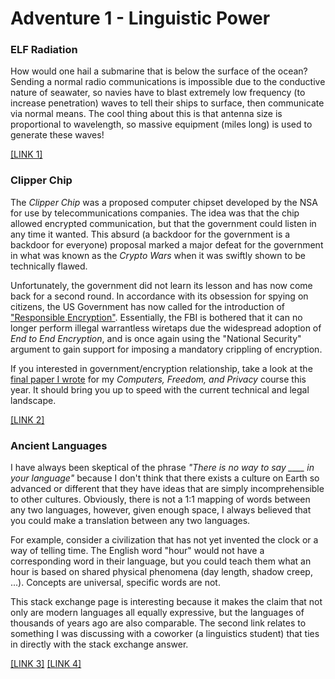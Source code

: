 
# Adventure 1 - Linguistic Power


### ELF Radiation
How would one hail a submarine that is below the surface of the ocean? Sending a normal radio communications is impossible due to the conductive nature of seawater, so navies have to blast extremely low frequency (to increase penetration) waves to tell their ships to surface, then communicate via normal means. The cool thing about this is that antenna size is proportional to wavelength, so massive equipment (miles long) is used to generate these waves!

[\[LINK 1\]](https://en.wikipedia.org/wiki/Extremely_low_frequency)


### Clipper Chip
The *Clipper Chip* was a proposed computer chipset developed by the NSA for use by telecommunications companies. The idea was that the chip allowed encrypted communication, but that the government could listen in any time it wanted. This absurd (a backdoor for the government is a backdoor for everyone) proposal marked a major defeat for the government in what was known as the *Crypto Wars* when it was swiftly shown to be technically flawed.

Unfortunately, the government did not learn its lesson and has now come back for a second round. In accordance with its obsession for spying on citizens, the US Government has now called for the introduction of ["Responsible Encryption"](/resources/rosenstein_encryption_speech.pdf). Essentially, the FBI is bothered that it can no longer perform illegal warrantless wiretaps due the widespread adoption of *End to End Encryption*, and is once again using the "National Security" argument to gain support for imposing a mandatory crippling of encryption.


If you interested in government/encryption relationship, take a look at the [final paper I wrote](/resources/crypto_paper.pdf) for my *Computers, Freedom, and Privacy* course this year. It should bring you up to speed with the current technical and legal landscape.

[\[LINK 2\]](https://en.wikipedia.org/wiki/Clipper_chip)


### Ancient Languages
I have always been skeptical of the phrase *"There is no way to say \_\_\_\_ in your language"* because I don't think that there exists a culture on Earth so advanced or different that they have ideas that are simply incomprehensible to other cultures. Obviously, there is not a 1:1 mapping of words between any two languages, however, given enough space, I always believed that you could make a translation between any two languages.

For example, consider a civilization that has not yet invented the clock or a way of telling time. The English word "hour" would not have a corresponding word in their language, but you could teach them what an hour is based on shared physical phenomena (day length, shadow creep, ...). Concepts are universal, specific words are not.

This stack exchange page is interesting because it makes the claim that not only are modern languages all equally expressive, but the languages of thousands of years ago are also comparable.
The second link relates to something I was discussing with a coworker (a linguistics student) that ties in directly with the stack exchange answer.

[\[LINK 3\]](http://web.archive.org/web/20191217021849/https://linguistics.stackexchange.com/questions/34578/were-ancient-languages-as-sophisticated-as-modern-languages)
[\[LINK 4\]](https://en.wikipedia.org/wiki/Linguistic_relativity)

